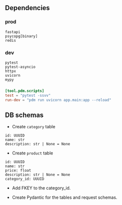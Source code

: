 ## Dependencies

### prod
```
fastapi
psycopg[binary]
redis
```
### dev
```
pytest
pytest-asyncio
httpx
uvicorn
mypy
```
###
```toml
[tool.pdm.scripts]
test = "pytest -ssvv"
run-dev = "pdm run uvicorn app.main:app --reload"
```
## DB schemas

* Create `category` table
```
id: UUUID
name: str
description: str | None = None
```

* Create `product` table
```
id: UUUID
name: str
price: float
description: str | None = None
category_id: UUUID
```
* Add FKEY to the category_id.

* Create Pydantic for the tables and request schemas.

## 